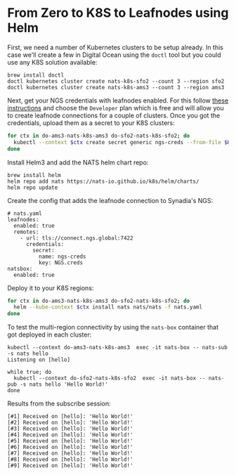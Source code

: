 # From Zero to K8S to Leafnodes using Helm

First, we need a number of Kubernetes clusters to be setup already. In this case we'll create a few in Digital Ocean using the `doctl` tool but you could use any K8S solution available:

```text
brew install doctl
doctl kubernetes cluster create nats-k8s-sfo2 --count 3 --region sfo2
doctl kubernetes cluster create nats-k8s-ams3 --count 3 --region ams3
```

Next, get your NGS credentials with leafnodes enabled. For this follow [these instructions](https://synadia.com/ngs/signup) and choose the `Developer` plan which is free and will allow you to create leafnode connections for a couple of clusters. Once you got the credentials, upload them as a secret to your K8S clusters:

```bash
for ctx in do-ams3-nats-k8s-ams3 do-sfo2-nats-k8s-sfo2; do
  kubectl --context $ctx create secret generic ngs-creds --from-file $HOME/.nkeys/creds/synadia/NGS/NGS.creds
done
```

Install Helm3 and add the NATS helm chart repo:

```text
brew install helm
helm repo add nats https://nats-io.github.io/k8s/helm/charts/
helm repo update
```

Create the config that adds the leafnode connection to Synadia's NGS:

```text
# nats.yaml
leafnodes:
  enabled: true
  remotes:
    - url: tls://connect.ngs.global:7422
      credentials:
        secret:
          name: ngs-creds
          key: NGS.creds
natsbox:
  enabled: true
```

Deploy it to your K8S regions:

```bash
for ctx in do-ams3-nats-k8s-ams3 do-sfo2-nats-k8s-sfo2; do
  helm --kube-context $ctx install nats nats/nats -f nats.yaml
done
```

To test the multi-region connectivity by using the `nats-box` container that got deployed in each cluster:

```text
kubectl --context do-ams3-nats-k8s-ams3  exec -it nats-box -- nats-sub -s nats hello
Listening on [hello]

while true; do
  kubectl --context do-sfo2-nats-k8s-sfo2  exec -it nats-box -- nats-pub -s nats hello 'Hello World!'
done
```

Results from the subscribe session:

```text
[#1] Received on [hello]: 'Hello World!'
[#2] Received on [hello]: 'Hello World!'
[#3] Received on [hello]: 'Hello World!'
[#4] Received on [hello]: 'Hello World!'
[#5] Received on [hello]: 'Hello World!'
[#6] Received on [hello]: 'Hello World!'
[#7] Received on [hello]: 'Hello World!'
[#8] Received on [hello]: 'Hello World!'
[#9] Received on [hello]: 'Hello World!'
```

